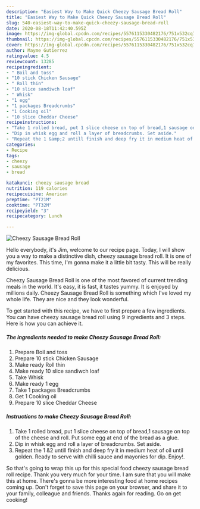 ```yaml
---
description: "Easiest Way to Make Quick Cheezy Sausage Bread Roll"
title: "Easiest Way to Make Quick Cheezy Sausage Bread Roll"
slug: 540-easiest-way-to-make-quick-cheezy-sausage-bread-roll
date: 2020-08-18T11:42:40.595Z
image: https://img-global.cpcdn.com/recipes/5576115330482176/751x532cq70/cheezy-sausage-bread-roll-recipe-main-photo.jpg
thumbnail: https://img-global.cpcdn.com/recipes/5576115330482176/751x532cq70/cheezy-sausage-bread-roll-recipe-main-photo.jpg
cover: https://img-global.cpcdn.com/recipes/5576115330482176/751x532cq70/cheezy-sausage-bread-roll-recipe-main-photo.jpg
author: Mayme Gutierrez
ratingvalue: 4.5
reviewcount: 13285
recipeingredient:
- " Boil and toss"
- "10 stick Chicken Sausage"
- " Roll thin"
- "10 slice sandiwch loaf"
- " Whisk"
- "1 egg"
- "1 packages Breadcrumbs"
- "1 Cooking oil"
- "10 slice Cheddar Cheese"
recipeinstructions:
- "Take 1 rolled bread, put 1 slice cheese on top of bread,1 sausage on top of the cheese and roll. Put some egg at end of the bread as a glue."
- "Dip in whisk egg and roll a layer of breadcrumbs. Set aside."
- "Repeat the 1 &amp;2 untill finish and deep fry it in medium heat of oil until golden. Ready to serve with chilli sauce and mayonies for dip. Enjoy!."
categories:
- Recipe
tags:
- cheezy
- sausage
- bread

katakunci: cheezy sausage bread 
nutrition: 119 calories
recipecuisine: American
preptime: "PT21M"
cooktime: "PT32M"
recipeyield: "3"
recipecategory: Lunch

---
```



![Cheezy Sausage Bread Roll](https://img-global.cpcdn.com/recipes/5576115330482176/751x532cq70/cheezy-sausage-bread-roll-recipe-main-photo.jpg)

Hello everybody, it's Jim, welcome to our recipe page. Today, I will show you a way to make a distinctive dish, cheezy sausage bread roll. It is one of my favorites. This time, I'm gonna make it a little bit tasty. This will be really delicious.



Cheezy Sausage Bread Roll is one of the most favored of current trending meals in the world. It's easy, it is fast, it tastes yummy. It is enjoyed by millions daily. Cheezy Sausage Bread Roll is something which I've loved my whole life. They are nice and they look wonderful.


To get started with this recipe, we have to first prepare a few ingredients. You can have cheezy sausage bread roll using 9 ingredients and 3 steps. Here is how you can achieve it.

<!--inarticleads1-->

##### The ingredients needed to make Cheezy Sausage Bread Roll:

1. Prepare  Boil and toss
1. Prepare 10 stick Chicken Sausage
1. Make ready  Roll thin
1. Make ready 10 slice sandiwch loaf
1. Take  Whisk
1. Make ready 1 egg
1. Take 1 packages Breadcrumbs
1. Get 1 Cooking oil
1. Prepare 10 slice Cheddar Cheese




<!--inarticleads2-->

##### Instructions to make Cheezy Sausage Bread Roll:

1. Take 1 rolled bread, put 1 slice cheese on top of bread,1 sausage on top of the cheese and roll. Put some egg at end of the bread as a glue.
1. Dip in whisk egg and roll a layer of breadcrumbs. Set aside.
1. Repeat the 1 &amp;2 untill finish and deep fry it in medium heat of oil until golden. Ready to serve with chilli sauce and mayonies for dip. Enjoy!.




So that's going to wrap this up for this special food cheezy sausage bread roll recipe. Thank you very much for your time. I am sure that you will make this at home. There's gonna be more interesting food at home recipes coming up. Don't forget to save this page on your browser, and share it to your family, colleague and friends. Thanks again for reading. Go on get cooking!
